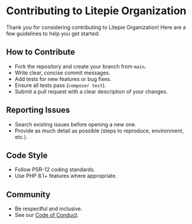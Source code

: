 # Contributing to Litepie Organization

Thank you for considering contributing to Litepie Organization! Here are a few guidelines to help you get started:

## How to Contribute

- Fork the repository and create your branch from `main`.
- Write clear, concise commit messages.
- Add tests for new features or bug fixes.
- Ensure all tests pass (`composer test`).
- Submit a pull request with a clear description of your changes.

## Reporting Issues

- Search existing issues before opening a new one.
- Provide as much detail as possible (steps to reproduce, environment, etc.).

## Code Style

- Follow PSR-12 coding standards.
- Use PHP 8.1+ features where appropriate.

## Community

- Be respectful and inclusive.
- See our [Code of Conduct](CODE_OF_CONDUCT.md).

